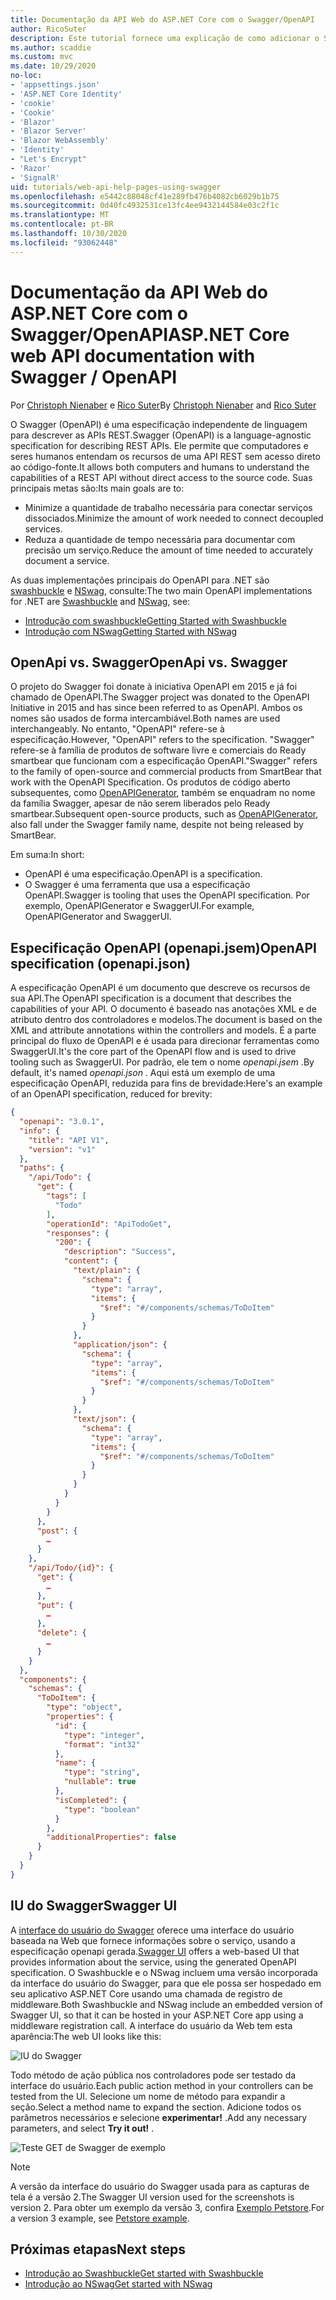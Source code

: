 ```yaml
---
title: Documentação da API Web do ASP.NET Core com o Swagger/OpenAPI
author: RicoSuter
description: Este tutorial fornece uma explicação de como adicionar o Swagger para gerar documentação e páginas de ajuda para um aplicativo de API Web.
ms.author: scaddie
ms.custom: mvc
ms.date: 10/29/2020
no-loc:
- 'appsettings.json'
- 'ASP.NET Core Identity'
- 'cookie'
- 'Cookie'
- 'Blazor'
- 'Blazor Server'
- 'Blazor WebAssembly'
- 'Identity'
- "Let's Encrypt"
- 'Razor'
- 'SignalR'
uid: tutorials/web-api-help-pages-using-swagger
ms.openlocfilehash: e5442c88048cf41e289fb476b4082cb6029b1b75
ms.sourcegitcommit: 0d40fc4932531ce13fc4ee9432144584e03c2f1c
ms.translationtype: MT
ms.contentlocale: pt-BR
ms.lasthandoff: 10/30/2020
ms.locfileid: "93062448"
---
```

# <a name="aspnet-core-web-api-documentation-with-swagger--openapi"></a><span data-ttu-id="b180a-103">Documentação da API Web do ASP.NET Core com o Swagger/OpenAPI</span><span class="sxs-lookup"><span data-stu-id="b180a-103">ASP.NET Core web API documentation with Swagger / OpenAPI</span></span>

<span data-ttu-id="b180a-104">Por [Christoph Nienaber](https://twitter.com/zuckerthoben) e [Rico Suter](https://blog.rsuter.com/)</span><span class="sxs-lookup"><span data-stu-id="b180a-104">By [Christoph Nienaber](https://twitter.com/zuckerthoben) and [Rico Suter](https://blog.rsuter.com/)</span></span>

<span data-ttu-id="b180a-105">O Swagger (OpenAPI) é uma especificação independente de linguagem para descrever as APIs REST.</span><span class="sxs-lookup"><span data-stu-id="b180a-105">Swagger (OpenAPI) is a language-agnostic specification for describing REST APIs.</span></span> <span data-ttu-id="b180a-106">Ele permite que computadores e seres humanos entendam os recursos de uma API REST sem acesso direto ao código-fonte.</span><span class="sxs-lookup"><span data-stu-id="b180a-106">It allows both computers and humans to understand the capabilities of a REST API without direct access to the source code.</span></span> <span data-ttu-id="b180a-107">Suas principais metas são:</span><span class="sxs-lookup"><span data-stu-id="b180a-107">Its main goals are to:</span></span>

* <span data-ttu-id="b180a-108">Minimize a quantidade de trabalho necessária para conectar serviços dissociados.</span><span class="sxs-lookup"><span data-stu-id="b180a-108">Minimize the amount of work needed to connect decoupled services.</span></span>
* <span data-ttu-id="b180a-109">Reduza a quantidade de tempo necessária para documentar com precisão um serviço.</span><span class="sxs-lookup"><span data-stu-id="b180a-109">Reduce the amount of time needed to accurately document a service.</span></span>

<span data-ttu-id="b180a-110">As duas implementações principais do OpenAPI para .NET são [swashbuckle](https://github.com/domaindrivendev/Swashbuckle.AspNetCore) e [NSwag](https://github.com/RicoSuter/NSwag), consulte:</span><span class="sxs-lookup"><span data-stu-id="b180a-110">The two main OpenAPI implementations for .NET are [Swashbuckle](https://github.com/domaindrivendev/Swashbuckle.AspNetCore) and [NSwag](https://github.com/RicoSuter/NSwag), see:</span></span>

* [<span data-ttu-id="b180a-111">Introdução com swashbuckle</span><span class="sxs-lookup"><span data-stu-id="b180a-111">Getting Started with Swashbuckle</span></span>](xref:tutorials/get-started-with-swashbuckle)
* [<span data-ttu-id="b180a-112">Introdução com NSwag</span><span class="sxs-lookup"><span data-stu-id="b180a-112">Getting Started with NSwag</span></span>](xref:tutorials/get-started-with-nswag)

## <a name="openapi-vs-swagger"></a><span data-ttu-id="b180a-113">OpenApi vs. Swagger</span><span class="sxs-lookup"><span data-stu-id="b180a-113">OpenApi vs. Swagger</span></span>

<span data-ttu-id="b180a-114">O projeto do Swagger foi donate à iniciativa OpenAPI em 2015 e já foi chamado de OpenAPI.</span><span class="sxs-lookup"><span data-stu-id="b180a-114">The Swagger project was donated to the OpenAPI Initiative in 2015 and has since been referred to as OpenAPI.</span></span> <span data-ttu-id="b180a-115">Ambos os nomes são usados de forma intercambiável.</span><span class="sxs-lookup"><span data-stu-id="b180a-115">Both names are used interchangeably.</span></span> <span data-ttu-id="b180a-116">No entanto, "OpenAPI" refere-se à especificação.</span><span class="sxs-lookup"><span data-stu-id="b180a-116">However, "OpenAPI" refers to the specification.</span></span> <span data-ttu-id="b180a-117">"Swagger" refere-se à família de produtos de software livre e comerciais do Ready smartbear que funcionam com a especificação OpenAPI.</span><span class="sxs-lookup"><span data-stu-id="b180a-117">"Swagger" refers to the family of open-source and commercial products from SmartBear that work with the OpenAPI Specification.</span></span> <span data-ttu-id="b180a-118">Os produtos de código aberto subsequentes, como [OpenAPIGenerator](https://github.com/OpenAPITools/openapi-generator), também se enquadram no nome da família Swagger, apesar de não serem liberados pelo Ready smartbear.</span><span class="sxs-lookup"><span data-stu-id="b180a-118">Subsequent open-source products, such as [OpenAPIGenerator](https://github.com/OpenAPITools/openapi-generator), also fall under the Swagger family name, despite not being released by SmartBear.</span></span>

<span data-ttu-id="b180a-119">Em suma:</span><span class="sxs-lookup"><span data-stu-id="b180a-119">In short:</span></span>

* <span data-ttu-id="b180a-120">OpenAPI é uma especificação.</span><span class="sxs-lookup"><span data-stu-id="b180a-120">OpenAPI is a specification.</span></span>
* <span data-ttu-id="b180a-121">O Swagger é uma ferramenta que usa a especificação OpenAPI.</span><span class="sxs-lookup"><span data-stu-id="b180a-121">Swagger is tooling that uses the OpenAPI specification.</span></span> <span data-ttu-id="b180a-122">Por exemplo, OpenAPIGenerator e SwaggerUI.</span><span class="sxs-lookup"><span data-stu-id="b180a-122">For example, OpenAPIGenerator and SwaggerUI.</span></span>

## <a name="openapi-specification-openapijson"></a><span data-ttu-id="b180a-123">Especificação OpenAPI (openapi.jsem)</span><span class="sxs-lookup"><span data-stu-id="b180a-123">OpenAPI specification (openapi.json)</span></span>

<span data-ttu-id="b180a-124">A especificação OpenAPI é um documento que descreve os recursos de sua API.</span><span class="sxs-lookup"><span data-stu-id="b180a-124">The OpenAPI specification is a document that describes the capabilities of your API.</span></span> <span data-ttu-id="b180a-125">O documento é baseado nas anotações XML e de atributo dentro dos controladores e modelos.</span><span class="sxs-lookup"><span data-stu-id="b180a-125">The document is based on the XML and attribute annotations within the controllers and models.</span></span> <span data-ttu-id="b180a-126">É a parte principal do fluxo de OpenAPI e é usada para direcionar ferramentas como SwaggerUI.</span><span class="sxs-lookup"><span data-stu-id="b180a-126">It's the core part of the OpenAPI flow and is used to drive tooling such as SwaggerUI.</span></span> <span data-ttu-id="b180a-127">Por padrão, ele tem o nome *openapi.jsem* .</span><span class="sxs-lookup"><span data-stu-id="b180a-127">By default, it's named *openapi.json* .</span></span> <span data-ttu-id="b180a-128">Aqui está um exemplo de uma especificação OpenAPI, reduzida para fins de brevidade:</span><span class="sxs-lookup"><span data-stu-id="b180a-128">Here's an example of an OpenAPI specification, reduced for brevity:</span></span>

```json
{
  "openapi": "3.0.1",
  "info": {
    "title": "API V1",
    "version": "v1"
  },
  "paths": {
    "/api/Todo": {
      "get": {
        "tags": [
          "Todo"
        ],
        "operationId": "ApiTodoGet",
        "responses": {
          "200": {
            "description": "Success",
            "content": {
              "text/plain": {
                "schema": {
                  "type": "array",
                  "items": {
                    "$ref": "#/components/schemas/ToDoItem"
                  }
                }
              },
              "application/json": {
                "schema": {
                  "type": "array",
                  "items": {
                    "$ref": "#/components/schemas/ToDoItem"
                  }
                }
              },
              "text/json": {
                "schema": {
                  "type": "array",
                  "items": {
                    "$ref": "#/components/schemas/ToDoItem"
                  }
                }
              }
            }
          }
        }
      },
      "post": {
        …
      }
    },
    "/api/Todo/{id}": {
      "get": {
        …
      },
      "put": {
        …
      },
      "delete": {
        …
      }
    }
  },
  "components": {
    "schemas": {
      "ToDoItem": {
        "type": "object",
        "properties": {
          "id": {
            "type": "integer",
            "format": "int32"
          },
          "name": {
            "type": "string",
            "nullable": true
          },
          "isCompleted": {
            "type": "boolean"
          }
        },
        "additionalProperties": false
      }
    }
  }
}
```

## <a name="swagger-ui"></a><span data-ttu-id="b180a-129">IU do Swagger</span><span class="sxs-lookup"><span data-stu-id="b180a-129">Swagger UI</span></span>

<span data-ttu-id="b180a-130">A [interface do usuário do Swagger](https://swagger.io/swagger-ui/) oferece uma interface do usuário baseada na Web que fornece informações sobre o serviço, usando a especificação openapi gerada.</span><span class="sxs-lookup"><span data-stu-id="b180a-130">[Swagger UI](https://swagger.io/swagger-ui/) offers a web-based UI that provides information about the service, using the generated OpenAPI specification.</span></span> <span data-ttu-id="b180a-131">O Swashbuckle e o NSwag incluem uma versão incorporada da interface do usuário do Swagger, para que ele possa ser hospedado em seu aplicativo ASP.NET Core usando uma chamada de registro de middleware.</span><span class="sxs-lookup"><span data-stu-id="b180a-131">Both Swashbuckle and NSwag include an embedded version of Swagger UI, so that it can be hosted in your ASP.NET Core app using a middleware registration call.</span></span> <span data-ttu-id="b180a-132">A interface do usuário da Web tem esta aparência:</span><span class="sxs-lookup"><span data-stu-id="b180a-132">The web UI looks like this:</span></span>

![IU do Swagger](web-api-help-pages-using-swagger/_static/swagger-ui.png)

<span data-ttu-id="b180a-134">Todo método de ação pública nos controladores pode ser testado da interface do usuário.</span><span class="sxs-lookup"><span data-stu-id="b180a-134">Each public action method in your controllers can be tested from the UI.</span></span> <span data-ttu-id="b180a-135">Selecione um nome de método para expandir a seção.</span><span class="sxs-lookup"><span data-stu-id="b180a-135">Select a method name to expand the section.</span></span> <span data-ttu-id="b180a-136">Adicione todos os parâmetros necessários e selecione **experimentar!** .</span><span class="sxs-lookup"><span data-stu-id="b180a-136">Add any necessary parameters, and select **Try it out!** .</span></span>

![Teste GET de Swagger de exemplo](web-api-help-pages-using-swagger/_static/get-try-it-out.png)

> [!NOTE]
> <span data-ttu-id="b180a-138">A versão da interface do usuário do Swagger usada para as capturas de tela é a versão 2.</span><span class="sxs-lookup"><span data-stu-id="b180a-138">The Swagger UI version used for the screenshots is version 2.</span></span> <span data-ttu-id="b180a-139">Para obter um exemplo da versão 3, confira [Exemplo Petstore](https://petstore.swagger.io/).</span><span class="sxs-lookup"><span data-stu-id="b180a-139">For a version 3 example, see [Petstore example](https://petstore.swagger.io/).</span></span>

## <a name="next-steps"></a><span data-ttu-id="b180a-140">Próximas etapas</span><span class="sxs-lookup"><span data-stu-id="b180a-140">Next steps</span></span>

* [<span data-ttu-id="b180a-141">Introdução ao Swashbuckle</span><span class="sxs-lookup"><span data-stu-id="b180a-141">Get started with Swashbuckle</span></span>](xref:tutorials/get-started-with-swashbuckle)
* [<span data-ttu-id="b180a-142">Introdução ao NSwag</span><span class="sxs-lookup"><span data-stu-id="b180a-142">Get started with NSwag</span></span>](xref:tutorials/get-started-with-nswag)
